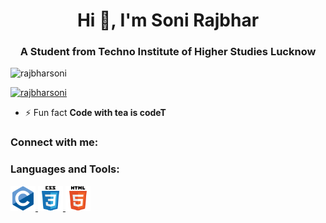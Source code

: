 <h1 align="center">Hi 👋, I'm Soni Rajbhar</h1>
<h3 align="center">A Student from Techno Institute of Higher Studies Lucknow</h3>

<p align="left"> <img src="https://komarev.com/ghpvc/?username=rajbharsoni&label=Profile%20views&color=0e75b6&style=flat" alt="rajbharsoni" /> </p>

<p align="left"> <a href="https://github.com/ryo-ma/github-profile-trophy"><img src="https://github-profile-trophy.vercel.app/?username=rajbharsoni" alt="rajbharsoni" /></a> </p>

- ⚡ Fun fact **Code with tea is codeT**

<h3 align="left">Connect with me:</h3>
<p align="left">
</p>

<h3 align="left">Languages and Tools:</h3>
<p align="left"> <a href="https://www.cprogramming.com/" target="_blank" rel="noreferrer"> <img src="https://raw.githubusercontent.com/devicons/devicon/master/icons/c/c-original.svg" alt="c" width="40" height="40"/> </a> <a href="https://www.w3schools.com/css/" target="_blank" rel="noreferrer"> <img src="https://raw.githubusercontent.com/devicons/devicon/master/icons/css3/css3-original-wordmark.svg" alt="css3" width="40" height="40"/> </a> <a href="https://www.w3.org/html/" target="_blank" rel="noreferrer"> <img src="https://raw.githubusercontent.com/devicons/devicon/master/icons/html5/html5-original-wordmark.svg" alt="html5" width="40" height="40"/> </a> </p>
